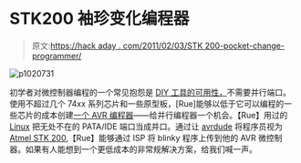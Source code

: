 # STK200 袖珍变化编程器

> 原文:[https://hack aday . com/2011/02/03/STK 200-pocket-change-programmer/](https://hackaday.com/2011/02/03/stk200-pocket-change-programmer/)

![](../Images/e2eddb8cde1f2fcdb83777f540c76ded.png "p1020731")

初学者对微控制器编程的一个常见抱怨是 [DIY 工具的可用性，](http://hackaday.com/2010/10/25/avr-programming-02-the-hardware/#more-29425)不需要并行端口。使用不超过几个 74xx 系列芯片和一些原型板，[Rue]能够以低于它可以编程的一些芯片的成本创建[一个 AVR 编程器](http://eds.dyndns.org/~ircjunk/tutorials/elex/ata2isp/main.html)——给并行编程器一个机会。【Rue】用过的 [Linux](http://hackaday.com/category/linux-hacks/) 把无处不在的 PATA/IDE 端口当成并口。通过让 [avrdude](http://www.bsdhome.com/avrdude/) 将程序员视为[Atmel STK 200](http://www.atmel.com/dyn/resources/prod_documents/doc1107.pdf),【Rue】能够通过 ISP 将 blinky 程序上传到他的 AVR 微控制器。如果有人能想到一个更低成本的非常规解决方案，给我们喊一声。